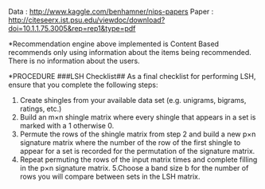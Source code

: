 Data : http://www.kaggle.com/benhamner/nips-papers
Paper : http://citeseerx.ist.psu.edu/viewdoc/download?doi=10.1.1.75.3005&rep=rep1&type=pdf

*Recommendation engine above implemented is Content Based recommends only using information about the items being recommended. 
 There is no information about the users.
  
*PROCEDURE
  ###LSH Checklist##
As a final checklist for performing LSH, ensure that you complete the following steps:

1. Create shingles from your available data set (e.g. unigrams, bigrams, ratings, etc.)
2. Build an m×n shingle matrix where every shingle that appears in a set is marked with a 1 otherwise 0.
3. Permute the rows of the shingle matrix from step 2 and build a new p×n signature matrix where the number of the 
   row of the first shingle to appear for a set is recorded for the permutation of the signature matrix.
4. Repeat permuting the rows of the input matrix times and complete filling in the p×n signature matrix.
5.Choose a band size b for the number of rows you will compare between sets in the LSH matrix.
